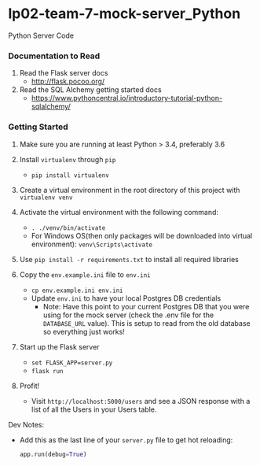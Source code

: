 # lp02-team-7-mock-server_Python
Python Server Code

### Documentation to Read
1. Read the Flask server docs
    - http://flask.pocoo.org/
2. Read the SQL Alchemy getting started docs
    - https://www.pythoncentral.io/introductory-tutorial-python-sqlalchemy/

### Getting Started
1. Make sure you are running at least Python > 3.4, preferably 3.6
1. Install `virtualenv` through `pip`
    - `pip install virtualenv`
1. Create a virtual environment in the root directory of this project with `virtualenv venv`
1. Activate the virtual environment with the following command:
    - `. ./venv/bin/activate`
    - For Windows OS(then only packages will be downloaded into virtual environment):
     `venv\Scripts\activate`
    
1. Use `pip install -r requirements.txt` to install all required libraries
2. Copy the `env.example.ini` file to `env.ini`
    - `cp env.example.ini env.ini`
    - Update `env.ini` to have your local Postgres DB credentials
      * Note: Have this point to your current Postgres DB that you were using for the mock server (check the .env file for the `DATABASE_URL` value). This is setup to read from the old database so everything just works!
3. Start up the Flask server
    - `set FLASK_APP=server.py`
    - `flask run`
4. Profit!
    - Visit `http://localhost:5000/users` and see a JSON response with a list of all the Users in your Users table.

Dev Notes:
  - Add this as the last line of your `server.py` file to get hot reloading:
    ```python
    app.run(debug=True)
    ```
